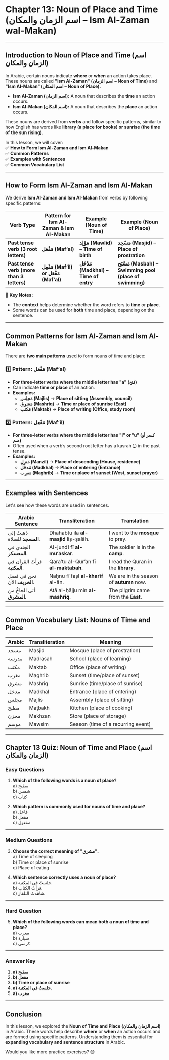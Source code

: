 # **Chapter 13: Noun of Place and Time (اسم الزمان والمكان – Ism Al-Zaman wal-Makan)**

---

## **Introduction to Noun of Place and Time (اسم الزمان والمكان)**

In Arabic, certain nouns indicate **where** or **when** an action takes place. These nouns are called **"Ism Al-Zaman" (اسم الزمان – Noun of Time)** and **"Ism Al-Makan" (اسم المكان – Noun of Place).**

* **Ism Al-Zaman (اسم الزمان):** A noun that describes the **time** an action occurs.  
* **Ism Al-Makan (اسم المكان):** A noun that describes the **place** an action occurs.

These nouns are derived from **verbs** and follow specific patterns, similar to how English has words like **library (a place for books) or sunrise (the time of the sun rising).**

In this lesson, we will cover:  
 ✅ **How to Form Ism Al-Zaman and Ism Al-Makan**  
 ✅ **Common Patterns**  
 ✅ **Examples with Sentences**  
 ✅ **Common Vocabulary List**

---

## **How to Form Ism Al-Zaman and Ism Al-Makan**

We derive **Ism Al-Zaman and Ism Al-Makan** from verbs by following specific patterns:

| Verb Type | Pattern for Ism Al-Zaman & Ism Al-Makan | Example (Noun of Time) | Example (Noun of Place) |
| ----- | ----- | ----- | ----- |
| **Past tense verb (3 root letters)** | **مَفْعَل (Maf‘al)** | **مَوْلِد (Mawlid) – Time of birth** | **مَسْجِد (Masjid) – Place of prostration** |
| **Past tense verb (more than 3 letters)** | **مَفْعِل (Maf‘il) or مَفْعَل (Maf‘al)** | **مَدْخَل (Madkhal) – Time of entry** | **مَسْبَح (Masbah) – Swimming pool (place of swimming)** |

📝 **Key Notes:**

* The **context** helps determine whether the word refers to **time** or **place**.  
* Some words can be used for **both** time and place, depending on the sentence.

---

## **Common Patterns for Ism Al-Zaman and Ism Al-Makan**

There are **two main patterns** used to form nouns of time and place:

### **1️⃣ Pattern: مَفْعَل (Maf‘al)**

* **For three-letter verbs where the middle letter has "a" (فتح)**  
* Can indicate **time or place** of an action.  
* **Examples:**  
  * **مَجلِس (Majlis)** → **Place of sitting (Assembly, council)**  
  * **مَشرِق (Mashriq)** → **Time or place of sunrise (East)**  
  * **مَكتب (Maktab)** → **Place of writing (Office, study room)**

### **2️⃣ Pattern: مَفْعِل (Maf‘il)**

* **For three-letter verbs where the middle letter has "i" or "u" (كسر أو ضم)**  
* Often used when a verb’s second root letter has a kasrah (**ـِ**) in the past tense.  
* **Examples:**  
  * **مَنزِل (Manzil)** → **Place of descending (House, residence)**  
  * **مَدخَل (Madkhal)** → **Place of entering (Entrance)**  
  * **مَغرِب (Maghrib)** → **Time or place of sunset (West, sunset prayer)**

---

## **Examples with Sentences**

Let's see how these words are used in sentences.

| Arabic Sentence | Transliteration | Translation |
| ----- | ----- | ----- |
| ذهبتُ إلى **المسجد** للصلاة. | Dhahabtu ila **al-masjid** liṣ-ṣalāh. | I went to the **mosque** to pray. |
| الجندي في **المعسكر**. | Al-jundī fī **al-mu‘askar**. | The soldier is in the **camp**. |
| قرأتُ القرآن في **المكتبة**. | Qara’tu al-Qur’an fī **al-maktabah**. | I read the Quran in the **library**. |
| نحن في فصل **الخريف** الآن. | Naḥnu fī faṣl **al-kharīf** al-ān. | We are in the season of **autumn** now. |
| أتى الحاجُّ من **المشرق**. | Atā al-ḥājju min **al-mashriq**. | The pilgrim came from the **East**. |

---

## **Common Vocabulary List: Nouns of Time and Place**

| Arabic | Transliteration | Meaning |
| ----- | ----- | ----- |
| مسجد | Masjid | Mosque (place of prostration) |
| مدرسة | Madrasah | School (place of learning) |
| مكتب | Maktab | Office (place of writing) |
| مغرب | Maghrib | Sunset (time/place of sunset) |
| مشرق | Mashriq | Sunrise (time/place of sunrise) |
| مدخل | Madkhal | Entrance (place of entering) |
| مجلس | Majlis | Assembly (place of sitting) |
| مطبخ | Maṭbakh | Kitchen (place of cooking) |
| مخزن | Makhzan | Store (place of storage) |
| موسم | Mawsim | Season (time of a recurring event) |

---

## **Chapter 13 Quiz: Noun of Time and Place (اسم الزمان والمكان)**

### **Easy Questions**

1. **Which of the following words is a noun of place?**  
    a) مطبخ  
    b) شمس  
    c) كتاب

2. **Which pattern is commonly used for nouns of time and place?**  
    a) فاعل  
    b) مفعل  
    c) مفعول

---

### **Medium Questions**

3. **Choose the correct meaning of "مشرق".**  
    a) Time of sleeping  
    b) Time or place of sunrise  
    c) Place of eating

4. **Which sentence correctly uses a noun of place?**  
    a) جلستُ في المكتبة.  
    b) قرأتُ الكتاب.  
    c) شاهدتُ التلفاز.

---

### **Hard Question**

5. **Which of the following words can mean both a noun of time and place?**  
    a) مغرب  
    b) سيارة  
    c) كرسي

---

### **Answer Key**

1. **a) مطبخ**  
2. **b) مفعل**  
3. **b) Time or place of sunrise**  
4. **a) جلستُ في المكتبة.**  
5. **a) مغرب**

---

## **Conclusion**

In this lesson, we explored the **Noun of Time and Place (اسم الزمان والمكان)** in Arabic. These words help describe **where** or **when** an action occurs and are formed using specific patterns. Understanding them is essential for **expanding vocabulary and sentence structure** in Arabic.

Would you like more practice exercises? 😊

